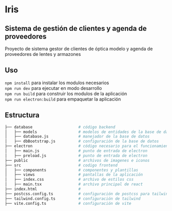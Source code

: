 # Iris
## Sistema de gestión de clientes y agenda de proveedores
Proyecto de sistema gestor de clientes de óptica modelo y agenda de proveedores de lentes y armazones

## Uso

`npm install` para instalar los modulos necesarios  
`npm run dev` para ejecutar en modo desarrollo  
`npm run build` para construir los modulos de la aplicación  
`npm run electron:build` para empaquetar la aplicación  

## Estructura

```bash
├── database                    # código backend
│   ├── models                  # modelos de entidades de la base de datos
│   ├── database.js             # manejador de la base de datos
│   ├── dbBootstrap.js          # configuración de la base de datos
├── electron                    # código necesario para el funcionamiento de electron
│   ├── main.js                 # punto de entrada de electron
│   ├── preload.js              # punto de entrada de electron
├── public                      # archivos de imagenes e iconos
├── src                         # codigo frontend
│   ├── components              # componentes y plantillas
│   ├── views                   # pantallas de la aplicación
│   ├── index.css               # archivo de estilos css
│   ├── main.tsx                # archivo principal de react
├── index.html                  # 
├── postcss.config.ts           # configuración de postcss para tailwind
├── tailwind.config.ts          # configuración de tailwind
├── vite.config.ts              # configuración de vite
```